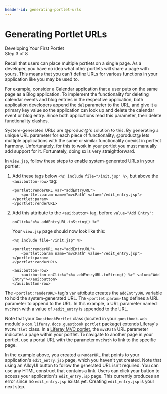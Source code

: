 ```yaml
---
header-id: generating-portlet-urls
---
```


# Generating Portlet URLs

<div class="learn-path-step">
    <p>Developing Your First Portlet<br>Step 3 of 8</p>
</div>

Recall that users can place multiple portlets on a single page. As a developer, 
you have no idea what other portlets will share a page with yours. This means 
that you can't define URLs for various functions in your application like you 
may be used to.

For example, consider a Calendar application that a user puts on the same page 
as a Blog application. To implement the functionality for deleting calendar 
events and blog entries in the respective application, both application 
developers append the `del` parameter to the URL, and give it a primary key 
value so the application can look up and delete the calendar event or blog 
entry. Since both applications read this parameter, their delete functionality 
clashes. 

System-generated URLs are @product@'s solution to this. By generating a unique 
URL parameter for each piece of functionality, @product@ lets multiple 
applications with the same or similar functionality coexist in perfect harmony. 
Unfortunately, for this to work in your portlet you must manually add support 
for it. Fortunately, doing so is very straightforward. 

In `view.jsp`, follow these steps to enable system-generated URLs in your 
portlet: 

1.  Add these tags below `<%@ include file="/init.jsp" %>`, but above the 
    `<aui:button-row>` tag: 

        <portlet:renderURL var="addEntryURL">
            <portlet:param name="mvcPath" value="/edit_entry.jsp"></portlet:param>
        </portlet:renderURL>

2.  Add this attribute to the `<aui:button>` tag, before `value="Add Entry"`:

        onClick="<%= addEntryURL.toString() %>"

    Your `view.jsp` page should now look like this: 

        <%@ include file="/init.jsp" %>

        <portlet:renderURL var="addEntryURL">
            <portlet:param name="mvcPath" value="/edit_entry.jsp"></portlet:param>
        </portlet:renderURL>

        <aui:button-row>
            <aui:button onClick="<%= addEntryURL.toString() %>" value="Add Entry"></aui:button>
        </aui:button-row>

The `<portlet:renderURL>` tag's `var` attribute creates the `addEntryURL` 
variable to hold the system-generated URL. The `<portlet:param>` tag defines a 
URL parameter to append to the URL. In this example, a URL parameter named 
`mvcPath` with a value of `/edit_entry` is appended to the URL. 

Note that your `GuestbookPortlet` class (located in your `guestbook-web` 
module's `com.liferay.docs.guestbook.portlet` package) extends Liferay's 
`MVCPortlet` class. In a 
[Liferay MVC portlet](/docs/7-0/tutorials/-/knowledge_base/t/liferay-mvc-portlet), 
the `mvcPath` URL parameter indicates a page within your portlet. To navigate to 
another page in your portlet, use a portal URL with the parameter `mvcPath` to 
link to the specific page. 

In the example above, you created a `renderURL` that points to your 
application's `edit_entry.jsp` page, which you haven't yet created. Note that
using an AlloyUI button to follow the generated URL isn't required. You can use 
any HTML construct that contains a link. Users can click your button to access 
your application's `edit_entry.jsp` page. This currently produces an error since 
no `edit_entry.jsp` exists yet. Creating `edit_entry.jsp` is your next step. 
